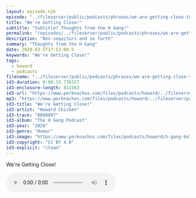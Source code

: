 ```yaml
---
layout: episode.njk
episode: "../fileserver/public/podcasts/phrases/we-are-getting-close-to-someth"
title: "We're Getting Close!"
subtitle: "Subtitle? Thoughts from the H Gang!"
permalink: "/episodes/../fileserver/public/podcasts/phrases/we-are-getting-close-to-someth/index.html"
description: "Non-sequiturs and so forth"
summary: "Thoughts from the H Gang"
date: 2020-03-5T17:53:00-5
keywords: "We're Getting Close!"
tags:
  - howard
  - podcasts
filename: "../fileserver/public/podcasts/phrases/we-are-getting-close-to-someth.mp3"
id3-duration: 0:00:33.776327
id3-enclosure-length: 811563
id3-url: "https://www.porknachos.com/files/podcasts/howard/../fileserver/public/podcasts/phrases/we-are-getting-close-to-someth.mp3"
mp3: "https://www.porknachos.com/files/podcasts/howard/../fileserver/public/podcasts/phrases/we-are-getting-close-to-someth.mp3"
id3-title: "We're Getting Close!"
id3-artist: "Howard Chicken"
id3-track: "0000097"
id3-album: "The H Gang Podcast"
id3-year: "2020"
id3-genre: "Humor"
id3-image: "https://www.porknachos.com/files/podcasts/howard/h-gang-bold.jpg"
id3-copyright: "CC BY 4.0"
id3-explicit: "clean"
---
```

We're Getting Close!

<audio controls>
  <source src="https://www.porknachos.com/files/podcasts/howard/../fileserver/public/podcasts/phrases/we-are-getting-close-to-someth.mp3">
</audio>
